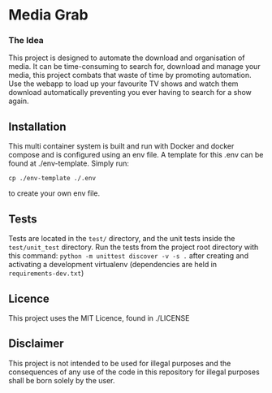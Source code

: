 Media Grab
========

### The Idea ###

This project is designed to automate the download and organisation of media. It can be time-consuming to search for, download and manage your media, this project combats that waste of time by promoting automation. Use the webapp to load up your favourite TV shows and watch them download automatically preventing you ever having to search for a show again.

## Installation

This multi container system is built and run with Docker and docker compose and is configured using an env file. A template for this .env can be found at ./env-template. Simply run:
```
cp ./env-template ./.env
```

to create your own env file.


## Tests

Tests are located in the `test/` directory, and the unit tests inside the `test/unit_test` directory. Run the tests from the project root directory with this command: `python -m unittest discover -v -s .` after creating and activating a development virtualenv (dependencies are held in `requirements-dev.txt`)

## Licence

This project uses the MIT Licence, found in ./LICENSE

## Disclaimer

This project is not intended to be used for illegal purposes and the consequences of any use of the code in this repository for illegal purposes shall be born solely by the user.
